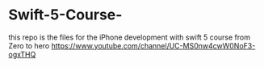 # Swift-5-Course-
this repo is the files for the iPhone development with swift 5 course from Zero to hero https://www.youtube.com/channel/UC-MS0nw4cwW0NoF3-ogxTHQ
